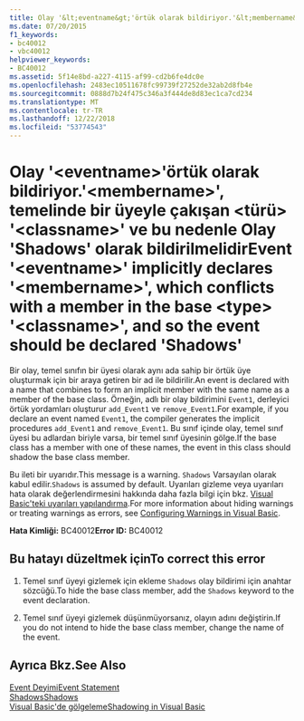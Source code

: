 ```yaml
---
title: Olay '&lt;eventname&gt;'örtük olarak bildiriyor.'&lt;membername&gt;', temelinde bir üyeyle çakışan &lt;türü&gt; '&lt;classname&gt;' ve bu nedenle Olay 'Shadows' olarak bildirilmelidir
ms.date: 07/20/2015
f1_keywords:
- bc40012
- vbc40012
helpviewer_keywords:
- BC40012
ms.assetid: 5f14e8bd-a227-4115-af99-cd2b6fe4dc0e
ms.openlocfilehash: 2483ec10511678fc99739f27252de32ab2d8fb4e
ms.sourcegitcommit: 0888d7b24f475c346a3f444de8d83ec1ca7cd234
ms.translationtype: MT
ms.contentlocale: tr-TR
ms.lasthandoff: 12/22/2018
ms.locfileid: "53774543"
---
```

# <a name="event-lteventnamegt-implicitly-declares-ltmembernamegt-which-conflicts-with-a-member-in-the-base-lttypegt-ltclassnamegt-and-so-the-event-should-be-declared-shadows"></a><span data-ttu-id="84891-102">Olay '&lt;eventname&gt;'örtük olarak bildiriyor.'&lt;membername&gt;', temelinde bir üyeyle çakışan &lt;türü&gt; '&lt;classname&gt;' ve bu nedenle Olay 'Shadows' olarak bildirilmelidir</span><span class="sxs-lookup"><span data-stu-id="84891-102">Event '&lt;eventname&gt;' implicitly declares '&lt;membername&gt;', which conflicts with a member in the base &lt;type&gt; '&lt;classname&gt;', and so the event should be declared 'Shadows'</span></span>
<span data-ttu-id="84891-103">Bir olay, temel sınıfın bir üyesi olarak aynı ada sahip bir örtük üye oluşturmak için bir araya getiren bir ad ile bildirilir.</span><span class="sxs-lookup"><span data-stu-id="84891-103">An event is declared with a name that combines to form an implicit member with the same name as a member of the base class.</span></span> <span data-ttu-id="84891-104">Örneğin, adlı bir olay bildirimini `Event1`, derleyici örtük yordamları oluşturur `add_Event1` ve `remove_Event1`.</span><span class="sxs-lookup"><span data-stu-id="84891-104">For example, if you declare an event named `Event1`, the compiler generates the implicit procedures `add_Event1` and `remove_Event1`.</span></span> <span data-ttu-id="84891-105">Bu sınıf içinde olay, temel sınıf üyesi bu adlardan biriyle varsa, bir temel sınıf üyesinin gölge.</span><span class="sxs-lookup"><span data-stu-id="84891-105">If the base class has a member with one of these names, the event in this class should shadow the base class member.</span></span>  
  
 <span data-ttu-id="84891-106">Bu ileti bir uyarıdır.</span><span class="sxs-lookup"><span data-stu-id="84891-106">This message is a warning.</span></span> <span data-ttu-id="84891-107">`Shadows` Varsayılan olarak kabul edilir.</span><span class="sxs-lookup"><span data-stu-id="84891-107">`Shadows` is assumed by default.</span></span> <span data-ttu-id="84891-108">Uyarıları gizleme veya uyarıları hata olarak değerlendirmesini hakkında daha fazla bilgi için bkz. [Visual Basic'teki uyarıları yapılandırma](/visualstudio/ide/configuring-warnings-in-visual-basic).</span><span class="sxs-lookup"><span data-stu-id="84891-108">For more information about hiding warnings or treating warnings as errors, see [Configuring Warnings in Visual Basic](/visualstudio/ide/configuring-warnings-in-visual-basic).</span></span>  
  
 <span data-ttu-id="84891-109">**Hata Kimliği:** BC40012</span><span class="sxs-lookup"><span data-stu-id="84891-109">**Error ID:** BC40012</span></span>  
  
## <a name="to-correct-this-error"></a><span data-ttu-id="84891-110">Bu hatayı düzeltmek için</span><span class="sxs-lookup"><span data-stu-id="84891-110">To correct this error</span></span>  
  
1.  <span data-ttu-id="84891-111">Temel sınıf üyeyi gizlemek için ekleme `Shadows` olay bildirimi için anahtar sözcüğü.</span><span class="sxs-lookup"><span data-stu-id="84891-111">To hide the base class member, add the `Shadows` keyword to the event declaration.</span></span>  
  
2.  <span data-ttu-id="84891-112">Temel sınıf üyeyi gizlemek düşünmüyorsanız, olayın adını değiştirin.</span><span class="sxs-lookup"><span data-stu-id="84891-112">If you do not intend to hide the base class member, change the name of the event.</span></span>  
  
## <a name="see-also"></a><span data-ttu-id="84891-113">Ayrıca Bkz.</span><span class="sxs-lookup"><span data-stu-id="84891-113">See Also</span></span>  
 [<span data-ttu-id="84891-114">Event Deyimi</span><span class="sxs-lookup"><span data-stu-id="84891-114">Event Statement</span></span>](../../visual-basic/language-reference/statements/event-statement.md)  
 [<span data-ttu-id="84891-115">Shadows</span><span class="sxs-lookup"><span data-stu-id="84891-115">Shadows</span></span>](../../visual-basic/language-reference/modifiers/shadows.md)  
 [<span data-ttu-id="84891-116">Visual Basic'de gölgeleme</span><span class="sxs-lookup"><span data-stu-id="84891-116">Shadowing in Visual Basic</span></span>](../../visual-basic/programming-guide/language-features/declared-elements/shadowing.md)
